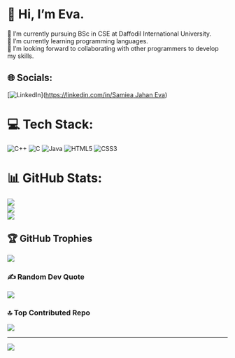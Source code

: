 # 👋 Hi, I’m Eva.
💞️ I’m currently pursuing BSc in CSE at Daffodil International University.<br>🌱 I’m currently learning programming languages.<br>👀 I’m looking forward to collaborating with other programmers to develop my skills.


## 🌐 Socials:
[![LinkedIn](https://img.shields.io/badge/LinkedIn-%230077B5.svg?logo=linkedin&logoColor=white)]([https://linkedin.com/in/Samiea Jahan Eva](https://www.linkedin.com/in/samiea-jahan-eva-383678274/)) 

# 💻 Tech Stack:
![C++](https://img.shields.io/badge/c++-%2300599C.svg?style=for-the-badge&logo=c%2B%2B&logoColor=white) ![C](https://img.shields.io/badge/c-%2300599C.svg?style=for-the-badge&logo=c&logoColor=white) ![Java](https://img.shields.io/badge/java-%23ED8B00.svg?style=for-the-badge&logo=openjdk&logoColor=white) ![HTML5](https://img.shields.io/badge/html5-%23E34F26.svg?style=for-the-badge&logo=html5&logoColor=white) ![CSS3](https://img.shields.io/badge/css3-%231572B6.svg?style=for-the-badge&logo=css3&logoColor=white)
# 📊 GitHub Stats:
![](https://github-readme-stats.vercel.app/api?username=Evaliuna&theme=neon&hide_border=false&include_all_commits=false&count_private=false)<br/>
![](https://nirzak-streak-stats.vercel.app/?user=Evaliuna&theme=neon&hide_border=false)<br/>
![](https://github-readme-stats.vercel.app/api/top-langs/?username=Evaliuna&theme=neon&hide_border=false&include_all_commits=false&count_private=false&layout=compact)

## 🏆 GitHub Trophies
![](https://github-profile-trophy.vercel.app/?username=Evaliuna&theme=radical&no-frame=false&no-bg=true&margin-w=4)

### ✍️ Random Dev Quote
![](https://quotes-github-readme.vercel.app/api?type=horizontal&theme=gruvbox)

### 🔝 Top Contributed Repo
![](https://github-contributor-stats.vercel.app/api?username=Evaliuna&limit=5&theme=neon&combine_all_yearly_contributions=true)

---
[![](https://visitcount.itsvg.in/api?id=Evaliuna&icon=4&color=0)](https://visitcount.itsvg.in)
